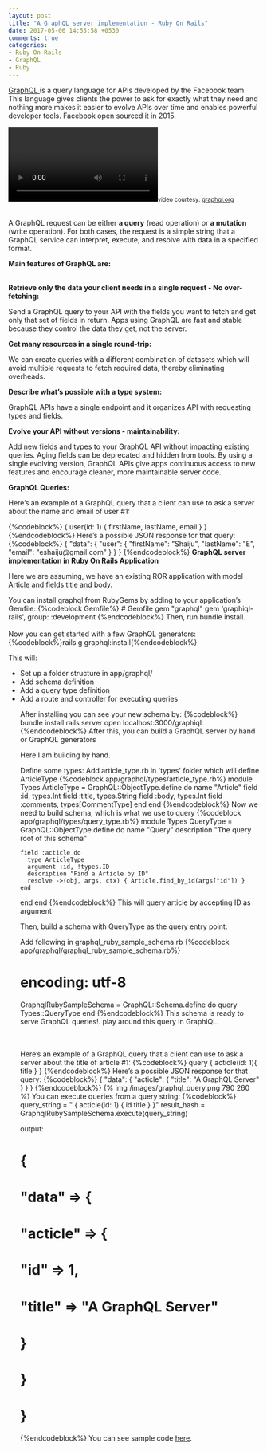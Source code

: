 ```yaml
---
layout: post
title: "A GraphQL server implementation - Ruby On Rails"
date: 2017-05-06 14:55:58 +0530
comments: true
categories:
- Ruby On Rails
- GraphQL
- Ruby
---
```



<div class='post'>
  <div dir="ltr" style="text-align: left;" trbidi="on">
  <p><a href="http://graphql.org/">GraphQL </a>is a query language for APIs developed by the Facebook team. This language gives clients the power to ask for exactly what they need and nothing more makes it easier to evolve APIs over time and enables powerful developer tools. Facebook open sourced it in 2015.</p>
  <div class="graphiqlVid">
    <video autoplay="" loop="" playsinline="" style="margin-bottom: 0px;">
      <source src="http://graphql.org/img/graphiql.mp4?x" type="video/mp4">
    </video><small>video courtesy: <a href="http://graphql.org/">graphql.org</a></small>
  </div>
<br/>
<p>A GraphQL request can be either <strong>a query</strong> (read operation) or <strong>a mutation </strong>(write operation). For both cases, the request is a simple string that a GraphQL service can interpret, execute, and resolve with data in a specified format.</p>

<strong>Main features of GraphQL are:</strong> <br/><br/>

<strong>Retrieve only the data your client needs in a single request - No over-fetching:</strong> <br/>
<p>Send a GraphQL query to your API with the fields you want to fetch and get only that set of fields in return. Apps using GraphQL are fast and stable because they control the data they get, not the server.</p>

<strong>Get many resources in a single round-trip:</strong>
<p>We can create queries with a different combination of datasets which will avoid multiple requests to fetch required data, thereby eliminating overheads.</p>

<strong>Describe what’s possible with a type system:</strong>
<p>GraphQL APIs have a single endpoint and it organizes API with requesting types and fields.</p>

<strong>Evolve your API without versions - maintainability:</strong>
<p>Add new fields and types to your GraphQL API without impacting existing queries. Aging fields can be deprecated and hidden from tools. By using a single evolving version, GraphQL APIs give apps continuous access to new features and encourage cleaner, more maintainable server code.</p>

<strong>GraphQL Queries:</strong>

<p>Here’s an example of a GraphQL query that a client can use to ask a server about the name and email of user #1:</p>
{%codeblock%}
{
  user(id: 1) {
    firstName,
    lastName,
    email
  }
}
{%endcodeblock%}
Here’s a possible JSON response for that query:
{%codeblock%}
{
  "data": {
    "user": {
      "firstName": "Shaiju",
      "lastName": "E",
      "email": "eshaiju@gmail.com"
     }
   }
}
{%endcodeblock%}
<strong>GraphQL server implementation in Ruby On Rails Application</strong>

<p>Here we are assuming, we have an existing ROR application with model Article and fields title and body.</p>
You can install graphql from RubyGems by adding to your application’s Gemfile:
{%codeblock Gemfile%}
# Gemfile
gem "graphql"
gem 'graphiql-rails', group: :development
{%endcodeblock%}
Then, run bundle install.<br/><br/>
Now you can get started with a few GraphQL generators:
{%codeblock%}rails g graphql:install{%endcodeblock%}

This will:
<ul><li>Set up a folder structure in app/graphql/</li>
<li>Add schema definition</li>
<li>Add a query type definition</li>
<li>Add a route and controller for executing queries</li>

After installing you can see your new schema by:
{%codeblock%}
bundle install
rails server
open localhost:3000/graphiql
{%endcodeblock%}
After this, you can build a GraphQL server by hand or GraphQL generators
<p>Here  I am building by hand.</p>

Define some types:  Add article_type.rb in 'types' folder which will define ArticleType
{%codeblock app/graphql/types/article_type.rb%}
module Types
  ArticleType = GraphQL::ObjectType.define do
    name "Article"
    field :id, types.Int
    field :title, types.String
    field :body, types.Int
    field :comments, types[CommentType]
  end
end
{%endcodeblock%}
Now we need to build schema, which is what we use to query
{%codeblock app/graphql/types/query_type.rb%}
module Types
  QueryType = GraphQL::ObjectType.define do
    name "Query"
    description "The query root of this schema"

    field :acticle do
      type ArticleType
      argument :id, !types.ID
      description "Find a Article by ID"
      resolve ->(obj, args, ctx) { Article.find_by_id(args["id"]) }
    end
  end
end
{%endcodeblock%}
This will query article by accepting ID as argument

Then, build a schema with QueryType as the query entry point:

Add following in  graphql_ruby_sample_schema.rb
{%codeblock app/graphql/graphql_ruby_sample_schema.rb%}
# encoding: utf-8
GraphqlRubySampleSchema = GraphQL::Schema.define do
  query Types::QueryType
end
{%endcodeblock%}
This schema is ready to serve GraphQL queries!. play around this query in GraphiQL.

<br/><br/>Here’s an example of a GraphQL query that a client can use to ask a server about the title  of article #1:
{%codeblock%}
query {
  acticle(id: 1){
    title
  }
}
{%endcodeblock%}
Here’s a possible JSON response for that query:
{%codeblock%}
{
  "data": {
    "acticle": {
      "title": "A GraphQL Server"
    }
  }
}
{%endcodeblock%}
{% img /images/graphql_query.png 790 260  %}
You can execute queries from a query string:
{%codeblock%}
query_string = "
{
  acticle(id: 1) {
    id
    title
  }
}"
result_hash = GraphqlRubySampleSchema.execute(query_string)

output:
# {
#   "data" => {
#     "acticle" => {
#        "id" => 1,
#        "title" => "A GraphQL Server"
#     }
#   }
# }
{%endcodeblock%}
You can see sample code <a href="https://github.com/eshaiju/graphql-ruby-sample">here</a>.
  </div>
</div>
